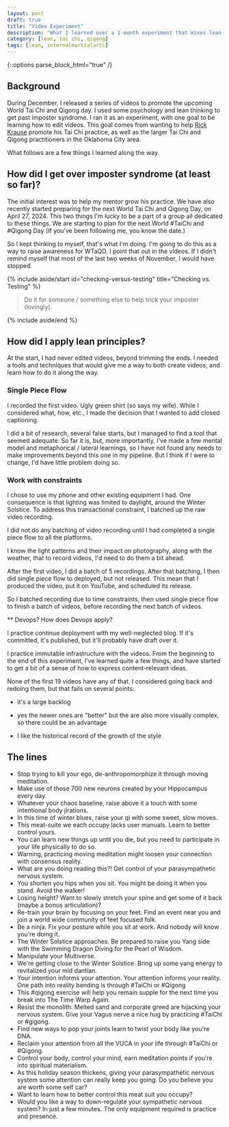 ```yaml
---
layout: post
draft: true
title: "Video Experiment"
description: "What I learned over a 1-month experiment that mixes lean thinking, tai chi, video editing."
category: [lean, tai chi, qigong]
tags: [lean, internalmartialarts]
---
```

{::options parse_block_html="true" /}

## Background
During December, I released a series of videos to promote the upcoming World Tai Chi and Qigong day. I used some
psychology and lean thinking to get past imposter syndrome. I ran it as an experiment, with one goal
to be learning how to edit videos. This goal comes from wanting to help [Rick Krause](https://taichiokc.com/) 
promote his Tai Chi practice, as well as the larger Tai Chi and Qigong practitioners in the Oklahoma City area.

What follows are a few things I learned along the way.


## How did I get over imposter syndrome (at least so far)?
The initial interest was to help my mentor grow his practice. We have also recently started preparing for the 
next World Tai Chi and Qigong Day, on April 27, 2024. This two things 
I'm lucky to be a part of a group all dedicated to these things. We are starting to plan for the next 
World #TaiChi and #Qigong Day (If you've been following me, you know the date.)

So I kept thinking to myself, that's what I'm doing. I'm going to do this as a way to raise awareness for 
WTaQD. I point that out in the videos. If I didn't remind myself that most of the last two weeks of November, 
I would have stopped.

{% include aside/start id="checking-versus-testing" title="Checking vs. Testing" %}

> Do it for someone / something else to help trick your imposter (lovingly).

{% include aside/end %}

## How did I apply lean principles?
At the start, I had never edited videos, beyond trimming the ends. I needed a tools and techniques 
that would give me a way to both create videos, and learn how to do it along the way.

### Single Piece Flow

I recorded the first video. Ugly green shirt (so says my wife). While I considered what, how, etc., I 
made the decision that I wanted to add closed captioning.

I did a bit of research, several false starts, but I managed to find a tool that seemed adequate. So far it 
is, but, more importantly, I've made a few mental model and metaphorical / lateral learnings, so I have not 
found any needs to make improvements beyond this one in my pipeline. But I think if I were to change, 
I'd have little problem doing so.

### Work with constraints

I chose to use my phone and other existing equipment I had. One consequence is that lighting was limited to 
daylight, around the Winter Solstice. To address this transactional constraint, I batched up the raw video recording.

I did not do any batching of video recording until I had completed a single piece flow to all the platforms.

I know the light patterns and their impact on photography, along with the weather, that to record videos, 
I'd need to do them a bit ahead.



After the first video, I did a batch of 5 recordings. After that batching, I then did single piece flow to deployed, but not released. This mean that I produced the video, put it on YouTube, and scheduled its release.



So I batched recording due to time constraints, then used single piece flow to finish a batch of videos, before recording the next batch of videos.



** Devops? How does Devops apply?



I practice continue deployment with my well-neglected blog. If it's committed, it's published, but it'll probably have draft over it.



I practice immutable infrastructure with the videos. From the beginning to the end of this experiment, I've learned quite a few things, and have started to get a bit of a sense of how to express content-relevant ideas.



None of the first 19 videos have any of that. I considered going back and redoing them, but that fails on several points:

* it's a large backlog

* yes the newer ones are "better" but the are also more visually complex, so there could be an advantage

* I like the historical record of the growth of the style



## The lines
* Stop trying to kill your ego, de-anthropomorphize it through moving meditation.
* Make use of those 700 new neurons created by your Hippocampus every day.
* Whatever your chaos baseline, raise above it a touch with some intentional body jirations.
* In this time of winter blues, raise your qi with some sweet, slow moves.
* This meat-suite we each occupy lacks user manuals. Learn to better control yours.
* You can learn new things up until you die, but you need to participate in your life physically to do so.
* Warning, practicing moving meditation might loosen your connection with consensus reality.
* What are you doing reading this?! Get control of your parasympathetic nervous system.
* You shorten you hips when you sit. You might be doing it when you stand. Avoid the walker!
* Losing height? Want to slowly stretch your spine and get some of it back (maybe a bonus articulation)?
* Re-train your brain by focusing on your feet. Find an event near you and join a world wide community of feet focused folk.
* Be a ninja. Fix your posture while you sit at work. And nobody will know you're doing it.
* The Winter Solstice approaches. Be prepared to raise you Yang side with the Swimming Dragon Diving for the Pearl of Wisdom.
* Manipulate your Multiverse.
* We're getting close to the Winter Solstice. Bring up some yang energy to revitalized your mid dantian.
* Your intention informs your attention. Your attention informs your reality. One path into reality bending is through #TaiChi or #Qigong
* This #qigong exercise will help you remain supple for the next time you break into The Time Warp Again.
* Resist the monolith: Melted sand and corporate greed are hijacking your nervous system. Give your Vagus nerve a nice hug by practicing #TaiChi or #gigong.
* Find new ways to pop your joints learn to twist your body like you're DNA.
* Reclaim your attention from all the VUCA in your life through #TaiChi or #Qigong.
* Control your body, control your mind, earn meditation points if you're into spiritual materialism.
* As this holiday season thickens, giving your parasympathetic nervous system some attention can really keep you going. Do you believe you are worth some self car?
* Want to learn how to better control this meat suit you occupy?
* Would you like a way to down-regulate your sympathetic nervous system? In just a few minutes. The only equipment required is practice and presence.

